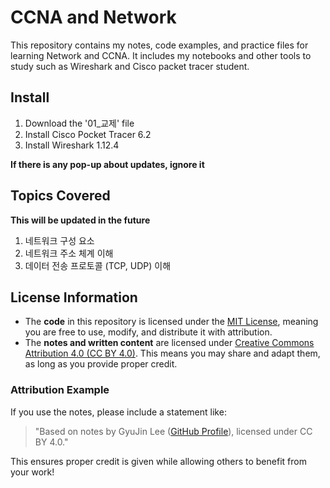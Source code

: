 # CCNA and Network
This repository contains my notes, code examples, and practice files for learning Network and CCNA. It includes my notebooks and other tools to study such as Wireshark and Cisco packet tracer student.

## Install
1. Download the '01_교제' file
2. Install Cisco Pocket Tracer 6.2 
3. Install Wireshark 1.12.4 

**If there is any pop-up about updates, ignore it**


## Topics Covered
**This will be updated in the future**
1. 네트워크 구성 요소
2. 네트워크 주소 체계 이해
3. 데이터 전송 프로토콜 (TCP, UDP) 이해

## License Information

- The **code** in this repository is licensed under the [MIT License](LICENSE), meaning you are free to use, modify, and distribute it with attribution.
- The **notes and written content** are licensed under [Creative Commons Attribution 4.0 (CC BY 4.0)](https://creativecommons.org/licenses/by/4.0/). This means you may share and adapt them, as long as you provide proper credit.

### Attribution Example
If you use the notes, please include a statement like:
> "Based on notes by GyuJin Lee ([GitHub Profile](https://github.com/JinLeeGG)), licensed under CC BY 4.0."

This ensures proper credit is given while allowing others to benefit from your work!
